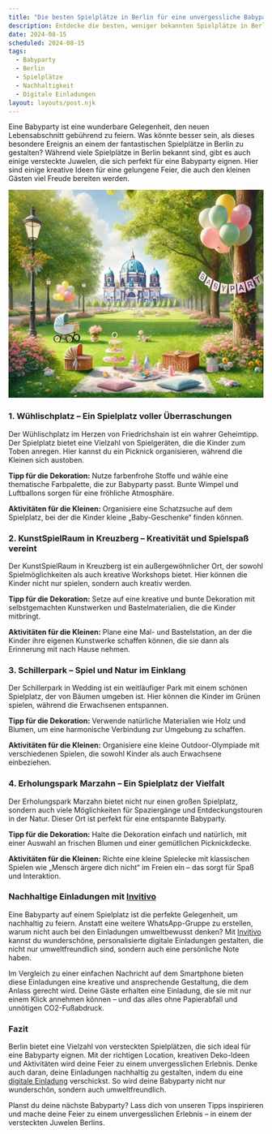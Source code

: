 ```yaml
---
title: "Die besten Spielplätze in Berlin für eine unvergessliche Babyparty: Kreative Ideen und lokale Geheimtipps"
description: Entdecke die besten, weniger bekannten Spielplätze in Berlin für eine unvergessliche Babyparty, inklusive nachhaltiger Dekorationstipps und personalisierten digitalen Einladungen.
date: 2024-08-15
scheduled: 2024-08-15
tags:
  - Babyparty
  - Berlin
  - Spielplätze
  - Nachhaltigkeit
  - Digitale Einladungen
layout: layouts/post.njk
---
```


Eine Babyparty ist eine wunderbare Gelegenheit, den neuen Lebensabschnitt gebührend zu feiern. Was könnte besser sein, als dieses besondere Ereignis an einem der fantastischen Spielplätze in Berlin zu gestalten? Während viele Spielplätze in Berlin bekannt sind, gibt es auch einige versteckte Juwelen, die sich perfekt für eine Babyparty eignen. Hier sind einige kreative Ideen für eine gelungene Feier, die auch den kleinen Gästen viel Freude bereiten werden.

![Babyparty im Park](/img/picnic-park.webp)

### 1. **Wühlischplatz – Ein Spielplatz voller Überraschungen**

Der Wühlischplatz im Herzen von Friedrichshain ist ein wahrer Geheimtipp. Der Spielplatz bietet eine Vielzahl von Spielgeräten, die die Kinder zum Toben anregen. Hier kannst du ein Picknick organisieren, während die Kleinen sich austoben.

**Tipp für die Dekoration:** Nutze farbenfrohe Stoffe und wähle eine thematische Farbpalette, die zur Babyparty passt. Bunte Wimpel und Luftballons sorgen für eine fröhliche Atmosphäre.

**Aktivitäten für die Kleinen:** Organisiere eine Schatzsuche auf dem Spielplatz, bei der die Kinder kleine „Baby-Geschenke“ finden können.

### 2. **KunstSpielRaum in Kreuzberg – Kreativität und Spielspaß vereint**

Der KunstSpielRaum in Kreuzberg ist ein außergewöhnlicher Ort, der sowohl Spielmöglichkeiten als auch kreative Workshops bietet. Hier können die Kinder nicht nur spielen, sondern auch kreativ werden.

**Tipp für die Dekoration:** Setze auf eine kreative und bunte Dekoration mit selbstgemachten Kunstwerken und Bastelmaterialien, die die Kinder mitbringt.

**Aktivitäten für die Kleinen:** Plane eine Mal- und Bastelstation, an der die Kinder ihre eigenen Kunstwerke schaffen können, die sie dann als Erinnerung mit nach Hause nehmen.

### 3. **Schillerpark – Spiel und Natur im Einklang**

Der Schillerpark in Wedding ist ein weitläufiger Park mit einem schönen Spielplatz, der von Bäumen umgeben ist. Hier können die Kinder im Grünen spielen, während die Erwachsenen entspannen.

**Tipp für die Dekoration:** Verwende natürliche Materialien wie Holz und Blumen, um eine harmonische Verbindung zur Umgebung zu schaffen.

**Aktivitäten für die Kleinen:** Organisiere eine kleine Outdoor-Olympiade mit verschiedenen Spielen, die sowohl Kinder als auch Erwachsene einbeziehen.

### 4. **Erholungspark Marzahn – Ein Spielplatz der Vielfalt**

Der Erholungspark Marzahn bietet nicht nur einen großen Spielplatz, sondern auch viele Möglichkeiten für Spaziergänge und Entdeckungstouren in der Natur. Dieser Ort ist perfekt für eine entspannte Babyparty.

**Tipp für die Dekoration:** Halte die Dekoration einfach und natürlich, mit einer Auswahl an frischen Blumen und einer gemütlichen Picknickdecke.

**Aktivitäten für die Kleinen:** Richte eine kleine Spielecke mit klassischen Spielen wie „Mensch ärgere dich nicht“ im Freien ein – das sorgt für Spaß und Interaktion.

### **Nachhaltige Einladungen mit [Invitivo](https://invitivo.com/create)**

Eine Babyparty auf einem Spielplatz ist die perfekte Gelegenheit, um nachhaltig zu feiern. Anstatt eine weitere WhatsApp-Gruppe zu erstellen, warum nicht auch bei den Einladungen umweltbewusst denken? Mit [Invitivo](https://invitivo.com/) kannst du wunderschöne, personalisierte digitale Einladungen gestalten, die nicht nur umweltfreundlich sind, sondern auch eine persönliche Note haben.

Im Vergleich zu einer einfachen Nachricht auf dem Smartphone bieten diese Einladungen eine kreative und ansprechende Gestaltung, die dem Anlass gerecht wird. Deine Gäste erhalten eine Einladung, die sie mit nur einem Klick annehmen können – und das alles ohne Papierabfall und unnötigen CO2-Fußabdruck.

### **Fazit**

Berlin bietet eine Vielzahl von versteckten Spielplätzen, die sich ideal für eine Babyparty eignen. Mit der richtigen Location, kreativen Deko-Ideen und Aktivitäten wird deine Feier zu einem unvergesslichen Erlebnis. Denke auch daran, deine Einladungen nachhaltig zu gestalten, indem du eine [digitale Einladung](https://invitivo.com) verschickst. So wird deine Babyparty nicht nur wunderschön, sondern auch umweltfreundlich.

Planst du deine nächste Babyparty? Lass dich von unseren Tipps inspirieren und mache deine Feier zu einem unvergesslichen Erlebnis – in einem der versteckten Juwelen Berlins.
